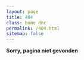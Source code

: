 ```yaml
---
layout: page
title: 404
class: home dnc
permalink: /404.html
sitemap: false
---
```

**Sorry, pagina niet gevonden**

